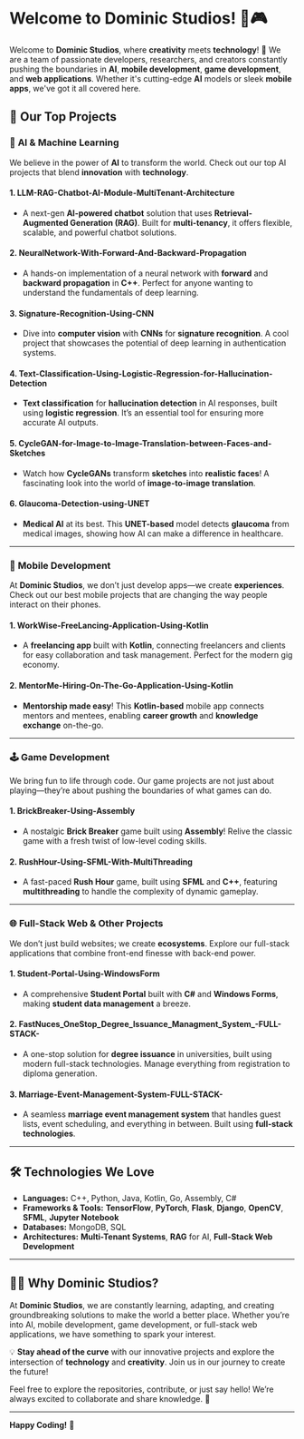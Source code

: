 # Welcome to **Dominic Studios**! 👾🎮

Welcome to **Dominic Studios**, where **creativity** meets **technology**! 🚀 We are a team of passionate developers, researchers, and creators constantly pushing the boundaries in **AI**, **mobile development**, **game development**, and **web applications**. Whether it's cutting-edge **AI** models or sleek **mobile apps**, we've got it all covered here.

## 🌟 Our Top Projects

### 🤖 **AI & Machine Learning**

We believe in the power of **AI** to transform the world. Check out our top AI projects that blend **innovation** with **technology**.

#### 1. **LLM-RAG-Chatbot-AI-Module-MultiTenant-Architecture**
   - A next-gen **AI-powered chatbot** solution that uses **Retrieval-Augmented Generation (RAG)**. Built for **multi-tenancy**, it offers flexible, scalable, and powerful chatbot solutions.

#### 2. **NeuralNetwork-With-Forward-And-Backward-Propagation**
   - A hands-on implementation of a neural network with **forward** and **backward propagation** in **C++**. Perfect for anyone wanting to understand the fundamentals of deep learning.

#### 3. **Signature-Recognition-Using-CNN**
   - Dive into **computer vision** with **CNNs** for **signature recognition**. A cool project that showcases the potential of deep learning in authentication systems.

#### 4. **Text-Classification-Using-Logistic-Regression-for-Hallucination-Detection**
   - **Text classification** for **hallucination detection** in AI responses, built using **logistic regression**. It’s an essential tool for ensuring more accurate AI outputs.

#### 5. **CycleGAN-for-Image-to-Image-Translation-between-Faces-and-Sketches**
   - Watch how **CycleGANs** transform **sketches** into **realistic faces**! A fascinating look into the world of **image-to-image translation**.

#### 6. **Glaucoma-Detection-using-UNET**
   - **Medical AI** at its best. This **UNET-based** model detects **glaucoma** from medical images, showing how AI can make a difference in healthcare.

---

### 📱 **Mobile Development**

At **Dominic Studios**, we don’t just develop apps—we create **experiences**. Check out our best mobile projects that are changing the way people interact on their phones.

#### 1. **WorkWise-FreeLancing-Application-Using-Kotlin**
   - A **freelancing app** built with **Kotlin**, connecting freelancers and clients for easy collaboration and task management. Perfect for the modern gig economy.

#### 2. **MentorMe-Hiring-On-The-Go-Application-Using-Kotlin**
   - **Mentorship made easy**! This **Kotlin-based** mobile app connects mentors and mentees, enabling **career growth** and **knowledge exchange** on-the-go.

---

### 🕹️ **Game Development**

We bring fun to life through code. Our game projects are not just about playing—they’re about pushing the boundaries of what games can do.

#### 1. **BrickBreaker-Using-Assembly**
   - A nostalgic **Brick Breaker** game built using **Assembly**! Relive the classic game with a fresh twist of low-level coding skills.

#### 2. **RushHour-Using-SFML-With-MultiThreading**
   - A fast-paced **Rush Hour** game, built using **SFML** and **C++**, featuring **multithreading** to handle the complexity of dynamic gameplay.

---

### 🌐 **Full-Stack Web & Other Projects**

We don’t just build websites; we create **ecosystems**. Explore our full-stack applications that combine front-end finesse with back-end power.

#### 1. **Student-Portal-Using-WindowsForm**
   - A comprehensive **Student Portal** built with **C#** and **Windows Forms**, making **student data management** a breeze.

#### 2. **FastNuces_OneStop_Degree_Issuance_Managment_System_-FULL-STACK-**
   - A one-stop solution for **degree issuance** in universities, built using modern full-stack technologies. Manage everything from registration to diploma generation.

#### 3. **Marriage-Event-Management-System-FULL-STACK-**
   - A seamless **marriage event management system** that handles guest lists, event scheduling, and everything in between. Built using **full-stack technologies**.

---

## 🛠️ **Technologies We Love**

- **Languages:** C++, Python, Java, Kotlin, Go, Assembly, C#
- **Frameworks & Tools:** **TensorFlow**, **PyTorch**, **Flask**, **Django**, **OpenCV**, **SFML**, **Jupyter Notebook**
- **Databases:** MongoDB, SQL
- **Architectures:** **Multi-Tenant Systems**, **RAG** for AI, **Full-Stack Web Development**

---

## 👨‍💻 Why Dominic Studios?

At **Dominic Studios**, we are constantly learning, adapting, and creating groundbreaking solutions to make the world a better place. Whether you’re into AI, mobile development, game development, or full-stack web applications, we have something to spark your interest.

💡 **Stay ahead of the curve** with our innovative projects and explore the intersection of **technology** and **creativity**. Join us in our journey to create the future!

Feel free to explore the repositories, contribute, or just say hello! We’re always excited to collaborate and share knowledge. 🚀

---

**Happy Coding!** 🎉

